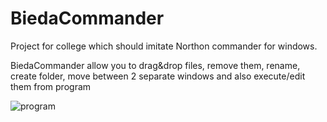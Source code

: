 # BiedaCommander
Project for college which should imitate Northon commander for windows.

BiedaCommander allow you to drag&drop files, remove them, rename, create folder, move between 2 separate windows and also execute/edit them from program

![program](https://github.com/Skav/BiedaCommander/assets/33636668/0664e205-ca5e-4002-8ca6-65c24ea26bd1)
